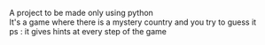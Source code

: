 A project to be made only using python
<br>
It's a game where there is a mystery country and you try to guess it 
<br>
ps : it gives hints at every step of the game
